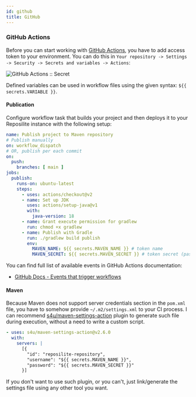 ```yaml
---
id: github
title: GitHub
---
```


### GitHub Actions

Before you can start working with [GitHub Actions](https://github.com/features/actions), 
you have to add access token to your environment.
You can do this in `Your repository -> Settings -> Security -> Secrets and variables -> Actions`:

![GitHub Actions :: Secret](/images/guides/github-actions-secrets.png)

Defined variables can be used in workflow files using the given syntax: `${{ secrets.VARIABLE }}`.

#### Publication

Configure workflow task that builds your project and then deploys it to your Reposilite instance with the following setup:

```yaml
name: Publish project to Maven repository
# Publish manually
on: workflow_dispatch
# OR, publish per each commit
on:
  push:
    branches: [ main ]
jobs:
  publish:
    runs-on: ubuntu-latest
    steps:
      - uses: actions/checkout@v2
      - name: Set up JDK
        uses: actions/setup-java@v1
        with:
          java-version: 18
      - name: Grant execute permission for gradlew
        run: chmod +x gradlew
      - name: Publish with Gradle
        run: ./gradlew build publish
        env:
          MAVEN_NAME: ${{ secrets.MAVEN_NAME }} # token name
          MAVEN_SECRET: ${{ secrets.MAVEN_SECRET }} # token secret (password)
```

You can find full list of available events in GitHub Actions documentation:

* [GitHub Docs - Events that trigger workflows](https://docs.github.com/en/actions/using-workflows/events-that-trigger-workflows#available-events)

#### Maven

Because Maven does not support server credentials section in the `pom.xml` file, you have to somehow provide `~/.m2/settings.xml` to your CI process.
I can recommend [s4u/maven-settings-action](https://github.com/s4u/maven-settings-action) plugin to generate such file during execution, without a need to write a custom script.

```yaml
- uses: s4u/maven-settings-action@v2.6.0
  with:
    servers: |
      [{
        "id": "reposilite-repository",
        "username": "${{ secrets.MAVEN_NAME }}",
        "password": "${{ secrets.MAVEN_SECRET }}"
      }]
```

If you don't want to use such plugin, or you can't, just link/generate the settings file using any other tool you want.
